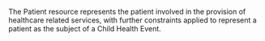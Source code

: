 The Patient resource represents the patient involved in the provision of healthcare related services, with further constraints applied to represent a patient as the subject of a Child Health Event.